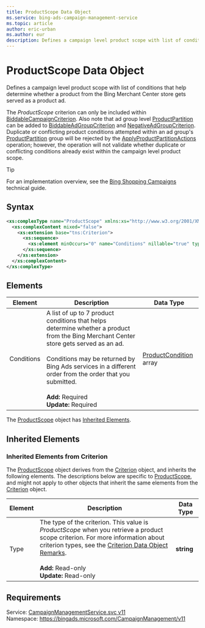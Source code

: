 ```yaml
---
title: ProductScope Data Object
ms.service: bing-ads-campaign-management-service
ms.topic: article
author: eric-urban
ms.author: eur
description: Defines a campaign level product scope with list of conditions that help determine whether a product from the Bing Merchant Center store gets served as a product ad.
---
```

# ProductScope Data Object
Defines a campaign level product scope with list of conditions that help determine whether a product from the Bing Merchant Center store gets served as a product ad.

The *ProductScope* criterion can only be included within [BiddableCampaignCriterion](../campaign-management-service/biddablecampaigncriterion.md). Also note that ad group level [ProductPartition](../campaign-management-service/productpartition.md) can be added to [BiddableAdGroupCriterion](../campaign-management-service/biddableadgroupcriterion.md) and [NegativeAdGroupCriterion](../campaign-management-service/negativeadgroupcriterion.md). Duplicate or conflicting product conditions attempted within an ad group's [ProductPartition](../campaign-management-service/productpartition.md) group will be rejected by the [ApplyProductPartitionActions](../campaign-management-service/applyproductpartitionactions.md) operation; however, the operation will not validate whether duplicate or conflicting conditions already exist within the campaign level product scope.

> [!TIP]
> For an implementation overview, see the [Bing Shopping Campaigns](~/guides/product-ads.md) technical guide.

## Syntax
```xml
<xs:complexType name="ProductScope" xmlns:xs="http://www.w3.org/2001/XMLSchema">
  <xs:complexContent mixed="false">
    <xs:extension base="tns:Criterion">
      <xs:sequence>
        <xs:element minOccurs="0" name="Conditions" nillable="true" type="tns:ArrayOfProductCondition" />
      </xs:sequence>
    </xs:extension>
  </xs:complexContent>
</xs:complexType>
```

## <a name="elements"></a>Elements

|Element|Description|Data Type|
|-----------|---------------|-------------|
|<a name="conditions"></a>Conditions|A list of up to 7 product conditions that helps determine whether a product from the Bing Merchant Center store gets served as an ad.<br /><br /> Conditions may be returned by Bing Ads services in a different order from the order that you submitted.<br /><br />**Add:** Required<br/>**Update:** Required|[ProductCondition](productcondition.md) array|

The [ProductScope](productscope.md) object has [Inherited Elements](#inheritedelements).

## <a name="inheritedelements"></a>Inherited Elements

### <a name="inheritedelementscriterion"></a>Inherited Elements from Criterion
The [ProductScope](productscope.md) object derives from the [Criterion](criterion.md) object, and inherits the following elements. The descriptions below are specific to [ProductScope](productscope.md), and might not apply to other objects that inherit the same elements from the [Criterion](criterion.md) object.  

|Element|Description|Data Type|
|-----------|---------------|-------------|
|<a name="type"></a>Type|The type of the criterion. This value is *ProductScope* when you retrieve a product scope criterion. For more information about criterion types, see the [Criterion Data Object Remarks](../campaign-management-service/criterion.md#remarks).<br /><br />**Add:** Read-only<br/>**Update:** Read-only|**string**|

## Requirements
Service: [CampaignManagementService.svc v11](https://campaign.api.bingads.microsoft.com/Api/Advertiser/CampaignManagement/v11/CampaignManagementService.svc)  
Namespace: https://bingads.microsoft.com/CampaignManagement/v11  

